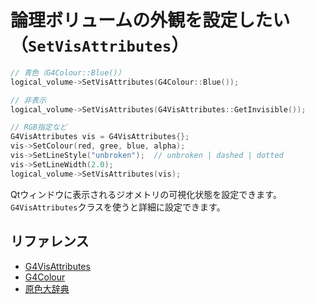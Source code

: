 # 論理ボリュームの外観を設定したい（``SetVisAttributes``）

```cpp
// 青色（G4Colour::Blue()）
logical_volume->SetVisAttributes(G4Colour::Blue());

// 非表示
logical_volume->SetVisAttributes(G4VisAttributes::GetInvisible());

// RGB指定など
G4VisAttributes vis = G4VisAttributes{};
vis->SetColour(red, gree, blue, alpha);
vis->SetLineStyle("unbroken");  // unbroken | dashed | dotted
vis->SetLineWidth(2.0);
logical_volume->SetVisAttributes(vis);
```

Qtウィンドウに表示されるジオメトリの可視化状態を設定できます。
``G4VisAttributes``クラスを使うと詳細に設定できます。

## リファレンス

- [G4VisAttributes](https://geant4.kek.jp/Reference/11.2.0/classG4VisAttributes.html)
- [G4Colour](https://geant4.kek.jp/Reference/11.2.0/classG4Colour.html)
- [原色大辞典](https://www.colordic.org/)
